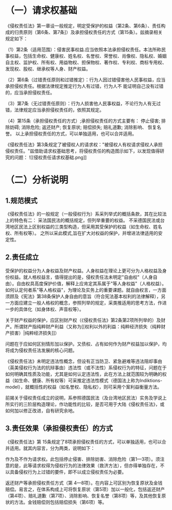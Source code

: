 # （一）请求权基础

《侵权责任法》第一章设一般规定，明定受保护的权益（第2条、第6条）、责任构成的归责原则（第6条、第7条]）及承担侵权责任的方式（第15条）。兹摘录相关规定如下：

（1）第2条（适用范围）：侵害民事权益.应当依照本法承担侵权责任。本法所称民事权益，包括生命权、健康权、姓名权、名誉权、荣誉权、肖像权、隐私权、婚姻自主权、监护权、所有权、用益物权、担保物权、著作权、专利权、商标专用权、发现权、股权、继承权等人身、财产权益。

（2）第6条（过错责任原则和过错推定）：行为人因过错侵害他人民事权益，应当承担侵权责任。根据法律规定推定行为人有过错，行为人不
能证明自己没有过错的，应当承担侵权责任。

（3）第7条（无过错责任原则）：行为人损害他人民事权益，不论行为人有无过错，法律规定应当承担侵权责任的，依照其规定。

（4）第15条（承担侵权责任的方式）;承担侵权责任的方式主要有：
停止侵害;
排除妨碍;
消除危险;
返还财产;
恢复原状;
赔偿损失;
赔礼道歉;
消除影响、
恢复名誉。
以上承担侵权责任的方式，可以单独适用，也可以合并适用。

《侵权责任法》第3条规定了被侵权人的请求权："被侵权人有权请求侵权人承担侵权责任。"兹借助请求权基础思考，将侵权责任的构造图示如下，以发现值得研究的问题：
![[侵权责任请求权基础.png]]

# （二）分析说明

## 1.规范模式

《侵权责任法》的一般规定（一般侵权行为）系采列举式的概括条款，其在比较法上的特色有二：
采法国民法的概括规定，但列举重要的权益。
不采德国民法或台湾地区民法上区别权益的三类型构造，但采用其受保护的权益（如生命权、姓名权、所有权等）。
之所以采此模式,旨在扩大对权益的保护，并增进法律适用的安定性。

## 2.责任成立

受保护的权益分为人身权益及财产权益。人身权益在理论上更可分为人格权益及身份权益。就人格权益言，值得提出的是，侵权责任法未明定"自由权"（人身自由）。自由权具高度保护价值，解释上应肯定其系属于"等人身权益"（人格权益）。如何认定何者系"等人格权益"，为理论及实务上的重要课题。就自由权言，一方面须顾及《宪法》第38条保护人身自由的意旨（符合宪法基本权利的法律解释），另一方面应建立一般人格权的概念，参照列举的规定，采类推适用的思考方法，作进一步的具体化（如身体权、声音权等）。

关于财产权益的保护，应区别财产权（《侵权责任法》第2条第2项所列举的）及财产。所谓财产指纯粹财产利益（又称为[[权利以外的利益：纯粹经济损失（纯粹财产损害）|纯粹经济损失]]）

问题在于应如何区别情形加以保护。又债权、占有如何作为财产权益加以保护，均将成为侵权责任法发展的核心问题。

《侵权责任法》未明定违法性概念，但设有正当防卫、紧急避难等违法阻却事由（英美侵权行为法的抗辩事由）违法性（或不法性）系侵权行为的特征，问题在于如何明确其性质及功能，尤其是如何认定违法性，此在方法上就范围较为明确的权益（如生命、健康、所有权等）可采推定违法性模式（德国法上称为Indiktions-model），就概括性的权益（如名誉权、隐私权），则可采用个案利益衡量方法。

前揭关于侵权责任成立的说明，系参照德国民法（及台湾地区民法）实务及学说上所实行的三阶层构造理论，作功能性的比较，是否可用于大陆《侵权责任法》，或如何加以修正改进，自有研究余地。

## 3.责任效果（承担侵权责任）的方式

《侵权责任法》第 15条规定了8项承担侵权责任的方式，可以单独适用，也可以合并适用。就其内容言，分为两类，说明如下：

作为及不作为请求权。此包括停止侵害、排除妨害、消除危险（第1—3项）。须注意的是，此等请求权得为侵权行为的法律效果（救济方法），但亦得单独存在，不以具备侵权行为上过错的要件，即不以成立侵权责任为必要。

返还财产等承担侵权责任方式（第 4—8项）。在内容上可区别为恢复原状及金钱赔偿。易言之，在体系构成上可将恢复原状（第5项）加以一般化，包括返还财产（第4项）、赔礼道歉（第7项）、消除影响、恢复名誉（第8项）等，及其他恢复原状的方法。金钱赔偿则包括赔偿损失（第6项）等。